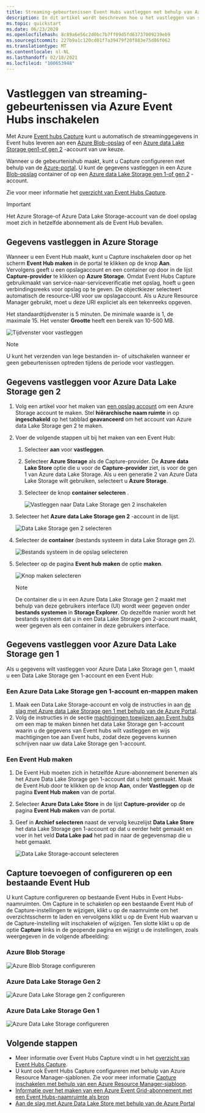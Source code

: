 ```yaml
---
title: Streaming-gebeurtenissen Event Hubs vastleggen met behulp van Azure Portal
description: In dit artikel wordt beschreven hoe u het vastleggen van streaming-gebeurtenissen via Azure Event Hubs kunt inschakelen met behulp van Azure Portal.
ms.topic: quickstart
ms.date: 06/23/2020
ms.openlocfilehash: 8c89a6e56c2d0bc7b7ff09d5fd63737009239eb9
ms.sourcegitcommit: 227b9a1c120cd01f7a39479f20f883e75d86f062
ms.translationtype: MT
ms.contentlocale: nl-NL
ms.lasthandoff: 02/18/2021
ms.locfileid: "100653948"
---
```

# <a name="enable-capturing-of-events-streaming-through-azure-event-hubs"></a>Vastleggen van streaming-gebeurtenissen via Azure Event Hubs inschakelen

Met Azure [Event hubs Capture][capture-overview] kunt u automatisch de streaminggegevens in Event hubs leveren aan een [Azure Blob-opslag](https://azure.microsoft.com/services/storage/blobs/) of een [Azure data Lake Storage gen1-of gen 2](https://azure.microsoft.com/services/data-lake-store/) -account van uw keuze.

Wanneer u de gebeurtenishub maakt, kunt u Capture configureren met behulp van de [Azure-portal](https://portal.azure.com). U kunt de gegevens vastleggen in een Azure [Blob-opslag](https://azure.microsoft.com/services/storage/blobs/) container of op een [Azure data Lake Storage gen 1-of gen 2](https://azure.microsoft.com/services/data-lake-store/) -account.

Zie voor meer informatie het [overzicht van Event Hubs Capture][capture-overview].

> [!IMPORTANT]
> Het Azure Storage-of Azure Data Lake Storage-account van de doel opslag moet zich in hetzelfde abonnement als de Event Hub bevallen.

## <a name="capture-data-to-azure-storage"></a>Gegevens vastleggen in Azure Storage

Wanneer u een Event Hub maakt, kunt u Capture inschakelen door op het scherm **Event Hub maken** in de portal te klikken op de knop **Aan**. Vervolgens geeft u een opslagaccount en een container op door in de lijst **Capture-provider** te klikken op **Azure Storage**. Omdat Event Hubs Capture gebruikmaakt van service-naar-serviceverificatie met opslag, hoeft u geen verbindingsreeks voor opslag op te geven. De objectkiezer selecteert automatisch de resource-URI voor uw opslagaccount. Als u Azure Resource Manager gebruikt, moet u deze URI expliciet als een tekenreeks opgeven.

Het standaardtijdvenster is 5 minuten. De minimale waarde is 1, de maximale 15. Het venster **Grootte** heeft een bereik van 10-500 MB.

![Tijdvenster voor vastleggen][1]

> [!NOTE]
> U kunt het verzenden van lege bestanden in- of uitschakelen wanneer er geen gebeurtenissen optreden tijdens de periode voor vastleggen. 

## <a name="capture-data-to-azure-data-lake-storage-gen-2"></a>Gegevens vastleggen voor Azure Data Lake Storage gen 2 

1. Volg een artikel voor het maken van [een opslag account](../storage/common/storage-account-create.md?tabs=azure-portal#create-a-storage-account) om een Azure Storage account te maken. Stel **hiërarchische naam ruimte** in op **ingeschakeld** op het tabblad **geavanceerd** om het account van Azure data Lake Storage gen 2 te maken.
2. Voer de volgende stappen uit bij het maken van een Event Hub: 

    1. Selecteer **aan** voor **vastleggen**. 
    2. Selecteer **Azure Storage** als de Capture-provider. De **Azure data Lake Store** optie die u voor de **Capture-provider** ziet, is voor de gen 1 van Azure data Lake Storage. Als u een generatie 2 van Azure Data Lake Storage wilt gebruiken, selecteert u **Azure Storage**.
    2. Selecteer de knop **container selecteren** . 

        ![Vastleggen naar Data Lake Storage gen 2 inschakelen](./media/event-hubs-capture-enable-through-portal/data-lake-storage-gen2.png)
3. Selecteer het **Azure data Lake Storage gen 2** -account in de lijst. 

    ![Data Lake Storage gen 2 selecteren](./media/event-hubs-capture-enable-through-portal/select-data-lake-storage-gen2.png)
4. Selecteer de **container** (bestands systeem in data Lake Storage gen 2).

    ![Bestands systeem in de opslag selecteren](./media/event-hubs-capture-enable-through-portal/select-file-system-data-lake-storage.png)
5. Selecteer op de pagina **Event hub maken** de optie **maken**. 

    ![Knop maken selecteren](./media/event-hubs-capture-enable-through-portal/create-event-hub-data-lake-storage.png)

    > [!NOTE]
    > De container die u in een Azure Data Lake Storage gen 2 maakt met behulp van deze gebruikers interface (UI) wordt weer gegeven onder **bestands systemen** in **Storage Explorer**. Op dezelfde manier wordt het bestands systeem dat u in een Data Lake Storage gen 2-account maakt, weer gegeven als een container in deze gebruikers interface. 


## <a name="capture-data-to-azure-data-lake-storage-gen-1"></a>Gegevens vastleggen voor Azure Data Lake Storage gen 1 

Als u gegevens wilt vastleggen voor Azure Data Lake Storage gen 1, maakt u een Data Lake Storage gen 1-account en een Event Hub:

### <a name="create-an-azure-data-lake-storage-gen-1-account-and-folders"></a>Een Azure Data Lake Storage gen 1-account en-mappen maken

1. Maak een Data Lake Storage-account en volg de instructies in aan [de slag met Azure data Lake Storage gen 1 met behulp van de Azure Portal](../data-lake-store/data-lake-store-get-started-portal.md).
2. Volg de instructies in de sectie [machtigingen toewijzen aan Event hubs](../data-lake-store/data-lake-store-archive-eventhub-capture.md#assign-permissions-to-event-hubs) om een map te maken binnen het data Lake Storage gen 1-account waarin u de gegevens van Event hubs wilt vastleggen en wijs machtigingen toe aan Event hubs, zodat deze gegevens kunnen schrijven naar uw data Lake Storage gen 1-account.  


### <a name="create-an-event-hub"></a>Een Event Hub maken

1. De Event Hub moeten zich in hetzelfde Azure-abonnement benemen als het Azure Data Lake Storage gen 1-account dat u hebt gemaakt. Maak de Event Hub door te klikken op de knop **Aan**, onder **Vastleggen** op de pagina **Event Hub maken** van de portal. 
2. Selecteer **Azure Data Lake Store** in de lijst **Capture-provider** op de pagina **Event Hub maken** van de portal.
3. Geef in **Archief selecteren** naast de vervolg keuzelijst **Data Lake Store** het data Lake Storage gen 1-account op dat u eerder hebt gemaakt en voer in het veld **Data Lake pad** het pad in naar de gegevensmap die u hebt gemaakt.

    ![Data Lake Storage-account selecteren][3]


## <a name="add-or-configure-capture-on-an-existing-event-hub"></a>Capture toevoegen of configureren op een bestaande Event Hub

U kunt Capture configureren op bestaande Event Hubs in Event Hubs-naamruimten. Om Capture in te schakelen op een bestaande Event Hub of de Capture-instellingen te wijzigen, klikt u op de naamruimte om het overzichtsscherm te laden en vervolgens klikt u op de Event Hub waarvan u de Capture-instelling wilt inschakelen of wijzigen. Ten slotte klikt u op de optie **Capture** links in de geopende pagina en wijzigt u de instellingen, zoals weergegeven in de volgende afbeelding:

### <a name="azure-blob-storage"></a>Azure Blob Storage

![Azure Blob Storage configureren][2]

### <a name="azure-data-lake-storage-gen-2"></a>Azure Data Lake Storage Gen 2

![Azure Data Lake Storage gen 2 configureren](./media/event-hubs-capture-enable-through-portal/configure-data-lake-storage-gen2.png)

### <a name="azure-data-lake-storage-gen-1"></a>Azure Data Lake Storage Gen 1 

![Azure Data Lake Storage configureren][4]

[1]: ./media/event-hubs-capture-enable-through-portal/event-hubs-capture1.png
[2]: ./media/event-hubs-capture-enable-through-portal/event-hubs-capture2.png
[3]: ./media/event-hubs-capture-enable-through-portal/event-hubs-capture3.png
[4]: ./media/event-hubs-capture-enable-through-portal/event-hubs-capture4.png

## <a name="next-steps"></a>Volgende stappen

- Meer informatie over Event Hubs Capture vindt u in het [overzicht van Event Hubs Capture][capture-overview].
- U kunt ook Event Hubs Capture configureren met behulp van Azure Resource Manager-sjablonen. Zie voor meer informatie [Capture inschakelen met behulp van een Azure Resource Manager-sjabloon](event-hubs-resource-manager-namespace-event-hub-enable-capture.md).
- [Informatie over het maken van een Azure Event Grid-abonnement met een Event Hubs-naamruimte als bron](store-captured-data-data-warehouse.md)
- [Aan de slag met Azure Data Lake Store met behulp van de Azure Portal](../data-lake-store/data-lake-store-get-started-portal.md)

[capture-overview]: event-hubs-capture-overview.md
